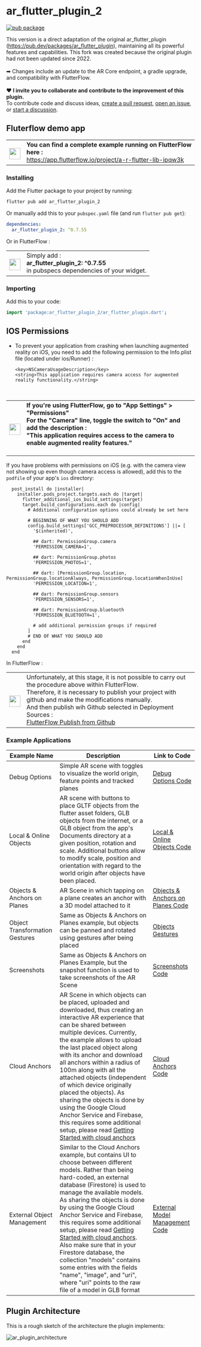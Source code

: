 # ar_flutter_plugin_2
[![pub package](https://img.shields.io/pub/v/ar_flutter_plugin_2.svg)](https://pub.dev/packages/ar_flutter_plugin_2)



This version is a direct adaptation of the original ar_flutter_plugin (https://pub.dev/packages/ar_flutter_plugin), maintaining all its powerful features and capabilities.
This fork was created because the original plugin had not been updated since 2022. <br><br>
➡ Changes include an update to the AR Core endpoint, a gradle upgrade, and compatibility with FlutterFlow.
<br><br>
<b>❤️ I invite you to collaborate and contribute to the improvement of this plugin.</b><br>
To contribute code and discuss ideas, [create a pull request](https://github.com/hlefe/ar_flutter_plugin_2/compare), [open an issue](https://github.com/hlefe/ar_flutter_plugin_2/issues/new), or [start a discussion](https://github.com/hlefe/ar_flutter_plugin_2/discussions).

## Fluterflow demo app
<table>
<td>
<img src="https://avatars.githubusercontent.com/u/74943865?s=48&amp;v=4" width="30" height="30" style="max-width: 100%; margin-bottom: -9px;"> </img>
</td>
<td>
<b> You can find a complete example running on FlutterFlow here :</b><br>
<a href="https://app.flutterflow.io/project/a-r-flutter-lib-ipqw3k">https://app.flutterflow.io/project/a-r-flutter-lib-ipqw3k</a>
</td>
</table>

### Installing

Add the Flutter package to your project by running:

```bash
flutter pub add ar_flutter_plugin_2
```

Or manually add this to your `pubspec.yaml` file (and run `flutter pub get`):

```yaml
dependencies:
  ar_flutter_plugin_2: ^0.7.55
```

Or in FlutterFlow : 

<table>
<td>
<img src="https://avatars.githubusercontent.com/u/74943865?s=48&amp;v=4" width="30" height="30" style="max-width: 100%; margin-bottom: -9px;"> </img>
</td>
<td> Simply add : <br> <b>ar_flutter_plugin_2: ^0.7.55 </b> <br> in pubspecs dependencies of your widget.
</td>
</table>

### Importing

Add this to your code:

```dart
import 'package:ar_flutter_plugin_2/ar_flutter_plugin.dart';
```
## IOS Permissions
* To prevent your application from crashing when launching augmented reality on iOS, you need to add the following permission to the Info.plist file (located under ios/Runner) :

  ```
  <key>NSCameraUsageDescription</key>
  <string>This application requires camera access for augmented reality functionality.</string>
  
  ```
  <br>
<table>
<td>
<img src="https://avatars.githubusercontent.com/u/74943865?s=48&amp;v=4" width="30" height="30" style="max-width: 100%; margin-bottom: -9px;"> </img>
</td>
<td><b> If you're using FlutterFlow, go to "App Settings" > "Permissions"<br>
 For the "Camera" line, toggle the switch to "On" and add the description :<br> "This application requires access to the camera to enable augmented reality features."  </b><br>
<br>

</td></table>

If you have problems with permissions on iOS (e.g. with the camera view not showing up even though camera access is allowed), add this to the ```podfile``` of your app's ```ios``` directory:

```pod
  post_install do |installer|
    installer.pods_project.targets.each do |target|
      flutter_additional_ios_build_settings(target)
      target.build_configurations.each do |config|
        # Additional configuration options could already be set here

        # BEGINNING OF WHAT YOU SHOULD ADD
        config.build_settings['GCC_PREPROCESSOR_DEFINITIONS'] ||= [
          '$(inherited)',

          ## dart: PermissionGroup.camera
          'PERMISSION_CAMERA=1',

          ## dart: PermissionGroup.photos
          'PERMISSION_PHOTOS=1',

          ## dart: [PermissionGroup.location, PermissionGroup.locationAlways, PermissionGroup.locationWhenInUse]
          'PERMISSION_LOCATION=1',

          ## dart: PermissionGroup.sensors
          'PERMISSION_SENSORS=1',

          ## dart: PermissionGroup.bluetooth
          'PERMISSION_BLUETOOTH=1',

          # add additional permission groups if required
        ]
        # END OF WHAT YOU SHOULD ADD
      end
    end
  end
```

In FlutterFlow :

<table>
<td style="min-width:30px">
<img src="https://avatars.githubusercontent.com/u/74943865?s=48&amp;v=4" width="30" height="30" style="max-width: 100%; margin-bottom: -9px;"> </img>
</td>
<td>
Unfortunately, at this stage, it is not possible to carry out the procedure above within FlutterFlow.  <br>
Therefore, it is necessary to publish your project with github and make the modifications manually. <br> And then publish wih Github selected in Deployment Sources : <br> <a href="https://docs.flutterflow.io/customizing-your-app/manage-custom-code-in-github#id-9.-deploy-from-the-main-branch">FlutterFlow Publish from Github</a>
</td>
</table>


### Example Applications

| Example Name                 | Description                                                                                                                                                                                                                                                                                                                                                                                                                                                                                                                                                                                              | Link to Code                                                                                                                                         |
| ---------------------------- | -------------------------------------------------------------------------------------------------------------------------------------------------------------------------------------------------------------------------------------------------------------------------------------------------------------------------------------------------------------------------------------------------------------------------------------------------------------------------------------------------------------------------------------------------------------------------------------------------------- |------------------------------------------------------------------------------------------------------------------------------------------------------|
| Debug Options                | Simple AR scene with toggles to visualize the world origin, feature points and tracked planes                                                                                                                                                                                                                                                                                                                                                                                                                                                                                                            | [Debug Options Code](https://github.com/hlefe/ar_flutter_plugin_2/blob/main/examples/debug_options.dart)                                   |
| Local & Online Objects        | AR scene with buttons to place GLTF objects from the flutter asset folders, GLB objects from the internet, or a GLB object from the app's Documents directory at a given position, rotation and scale. Additional buttons allow to modify scale, position and orientation with regard to the world origin after objects have been placed.                                                                                                                                                                                                                                                                | [Local & Online Objects Code](https://github.com/hlefe/ar_flutter_plugin_2/blob/main/examples/local_and_web_objects.dart)                  |
| Objects & Anchors on Planes  | AR Scene in which tapping on a plane creates an anchor with a 3D model attached to it                                                                                                                                                                                                                                                                                                                                                                                                                                                                                                                    | [Objects & Anchors on Planes Code](https://github.com/hlefe/ar_flutter_plugin_2/blob/main/examples/objects_on_planes.dart)                 |
| Object Transformation Gestures | Same as Objects & Anchors on Planes example, but objects can be panned and rotated using gestures after being placed                                                                                                                                                                                                                                                                                                                                                                                                                                                                                     | [Objects Gestures](https://github.com/hlefe/ar_flutter_plugin_2/blob/main/examples/object_gestures.dart)                                   |
| Screenshots                  | Same as Objects & Anchors on Planes Example, but the snapshot function is used to take screenshots of the AR Scene                                                                                                                                                                                                                                                                                                                                                                                                                                                                                       | [Screenshots Code](https://github.com/hlefe/ar_flutter_plugin_2/blob/main/examples/screenshot.dart)                            |
| Cloud Anchors                | AR Scene in which objects can be placed, uploaded and downloaded, thus creating an interactive AR experience that can be shared between multiple devices. Currently, the example allows to upload the last placed object along with its anchor and download all anchors within a radius of 100m along with all the attached objects (independent of which device originally placed the objects). As sharing the objects is done by using the Google Cloud Anchor Service and Firebase, this requires some additional setup, please read [Getting Started with cloud anchors](cloudAnchorSetup.md)        | [Cloud Anchors Code](https://github.com/hlefe/ar_flutter_plugin_2/blob/main/examples/cloud_anchor.dart)                         |
| External Object Management   | Similar to the Cloud Anchors example, but contains UI to choose between different models. Rather than being hard-coded, an external database (Firestore) is used to manage the available models. As sharing the objects is done by using the Google Cloud Anchor Service and Firebase, this requires some additional setup, please read [Getting Started with cloud anchors](cloudAnchorSetup.md). Also make sure that in your Firestore database, the collection "models" contains some entries with the fields "name", "image", and "uri", where "uri" points to the raw file of a model in GLB format | [External Model Management Code](https://github.com/hlefe/ar_flutter_plugin_2/blob/main/examples/external_model_management.dart) |


## Plugin Architecture

This is a rough sketch of the architecture the plugin implements:

![ar_plugin_architecture](https://github.com/hlefe/ar_flutter_plugin/raw/main/AR_Plugin_Architecture_highlevel.svg)